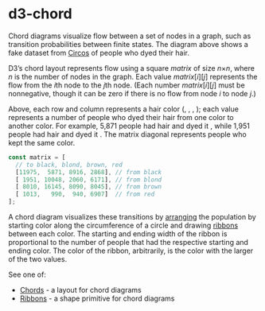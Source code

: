 <script setup>

import ColorSpan from "./components/ColorSpan.vue";
import ExampleChord from "./components/ExampleChord.vue";

</script>

# d3-chord

<ExampleChord/>

Chord diagrams visualize flow between a set of nodes in a graph, such as transition probabilities between finite states. The diagram above shows a fake dataset from [Circos](http://circos.ca/guide/tables/) of people who dyed their hair.

D3’s chord layout represents flow using a square *matrix* of size *n*×*n*, where *n* is the number of nodes in the graph. Each value *matrix*[*i*][*j*] represents the flow from the *i*th node to the *j*th node. (Each number *matrix*[*i*][*j*] must be nonnegative, though it can be zero if there is no flow from node *i* to node *j*.)

Above, each row and column represents a hair color (<ColorSpan color="black" />, <ColorSpan color="#ffdd89" text="blond" />, <ColorSpan color="#957244" text="brown" />, <ColorSpan color="#f26223" text="red" />); each value represents a number of people who dyed their hair from one color to another color. For example, 5,871 people had <ColorSpan color="black" /> hair and dyed it <ColorSpan color="#ffdd89" text="blond" />, while 1,951 people had <ColorSpan color="#ffdd89" text="blond" /> hair and dyed it <ColorSpan color="black" />. The matrix diagonal represents people who kept the same color.

```js
const matrix = [
  // to black, blond, brown, red
  [11975,  5871, 8916, 2868], // from black
  [ 1951, 10048, 2060, 6171], // from blond
  [ 8010, 16145, 8090, 8045], // from brown
  [ 1013,   990,  940, 6907]  // from red
];
```

A chord diagram visualizes these transitions by [arranging](./d3-chord/chord.md) the population by starting color along the circumference of a circle and drawing [ribbons](./d3-chord/ribbon.md) between each color. The starting and ending width of the ribbon is proportional to the number of people that had the respective starting and ending color. The color of the ribbon, arbitrarily, is the color with the larger of the two values.

See one of:

- [Chords](./d3-chord/chord.md) - a layout for chord diagrams
- [Ribbons](./d3-chord/ribbon.md) - a shape primitive for chord diagrams
